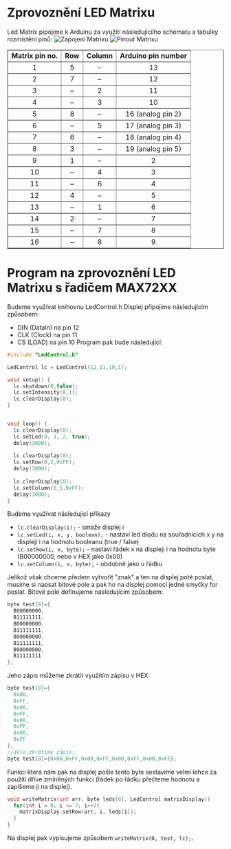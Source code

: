 # Zprovoznění LED Matrixu
Led Matrix pipojíme k Arduínu za využití následujícíího schématu a tabulky rozmístění pinů:
![Zapojení Matrixu]()
![Pinout Matrixu](https://osoyoo.com/wp-content/uploads/2017/07/1-3.png)

<table summary="Mapping: LED Matrix pin numbers to rows and columns to Arduino pin numbers" border="1" align="center">
<tbody>
<tr>
<td valign="top" align="center"><strong>Matrix pin no.</strong></td>
<td valign="top" align="center"><strong>Row</strong></td>
<td valign="top" align="center"><strong>Column</strong></td>
<td valign="top" align="center"><strong>Arduino pin number</strong></td>
</tr>
<tr>
<td valign="top" align="center">1</td>
<td valign="top" align="center">5</td>
<td valign="top" align="center">–</td>
<td valign="top" align="center">13</td>
</tr>
<tr>
<td valign="top" align="center">2</td>
<td valign="top" align="center">7</td>
<td valign="top" align="center">–</td>
<td valign="top" align="center">12</td>
</tr>
<tr>
<td valign="top" align="center">3</td>
<td valign="top" align="center">–</td>
<td valign="top" align="center">2</td>
<td valign="top" align="center">11</td>
</tr>
<tr>
<td valign="top" align="center">4</td>
<td valign="top" align="center">–</td>
<td valign="top" align="center">3</td>
<td valign="top" align="center">10</td>
</tr>
<tr>
<td valign="top" align="center">5</td>
<td valign="top" align="center">8</td>
<td valign="top" align="center">–</td>
<td valign="top" align="center">16 (analog pin 2)</td>
</tr>
<tr>
<td valign="top" align="center">6</td>
<td valign="top" align="center">–</td>
<td valign="top" align="center">5</td>
<td valign="top" align="center">17 (analog pin 3)</td>
</tr>
<tr>
<td valign="top" align="center">7</td>
<td valign="top" align="center">6</td>
<td valign="top" align="center">–</td>
<td valign="top" align="center">18 (analog pin 4)</td>
</tr>
<tr>
<td valign="top" align="center">8</td>
<td valign="top" align="center">3</td>
<td valign="top" align="center">–</td>
<td valign="top" align="center">19 (analog pin 5)</td>
</tr>
<tr>
<td valign="top" align="center">9</td>
<td valign="top" align="center">1</td>
<td valign="top" align="center">–</td>
<td valign="top" align="center">2</td>
</tr>
<tr>
<td valign="top" align="center">10</td>
<td valign="top" align="center">–</td>
<td valign="top" align="center">4</td>
<td valign="top" align="center">3</td>
</tr>
<tr>
<td valign="top" align="center">11</td>
<td valign="top" align="center">–</td>
<td valign="top" align="center">6</td>
<td valign="top" align="center">4</td>
</tr>
<tr>
<td valign="top" align="center">12</td>
<td valign="top" align="center">4</td>
<td valign="top" align="center">–</td>
<td valign="top" align="center">5</td>
</tr>
<tr>
<td valign="top" align="center">13</td>
<td valign="top" align="center">–</td>
<td valign="top" align="center">1</td>
<td valign="top" align="center">6</td>
</tr>
<tr>
<td valign="top" align="center">14</td>
<td valign="top" align="center">2</td>
<td valign="top" align="center">–</td>
<td valign="top" align="center">7</td>
</tr>
<tr>
<td valign="top" align="center">15</td>
<td valign="top" align="center">–</td>
<td valign="top" align="center">7</td>
<td valign="top" align="center">8</td>
</tr>
<tr>
<td valign="top" align="center">16</td>
<td valign="top" align="center">–</td>
<td valign="top" align="center">8</td>
<td valign="top" align="center">9</td>
</tr>
</tbody>
</table>



# Program na zprovoznění LED Matrixu s řadičem MAX72XX
Budeme využívat knihovnu LedControl.h
Displej připojíme následujícím způsobem:
* DIN (DataIn) na pin 12
* CLK (Clock) na pin 11
* CS (LOAD) na pin 10
Program pak bude následující:
```cpp
#include "LedControl.h"

LedControl lc = LedControl(12,11,10,1);

void setup() {
  lc.shutdown(0,false);
  lc.setIntensity(0,1);
  lc.clearDisplay(0);
}


void loop() { 
  lc.clearDisplay(0);
  lc.setLed(0, 1, 2, true);
  delay(3000);
  
  lc.clearDisplay(0);
  lc.setRow(0,2,0xFF);
  delay(3000);
  
  lc.clearDisplay(0);
  lc.setColumn(0,5,0xFF); 
  delay(3000);
}
```
Budeme využívat následující příkazy
* `lc.clearDisplay(i);` - smaže displej i
* `lc.setLed(i, x, y, boolean);` - nastaví led diodu na souřadnicích x y na displeji i na hodnotu booleanu (true / false)
* `lc.setRow(i, x, byte);` - nastaví řádek x na displeji i na hodnotu byte (B00000000, nebo v HEX jako 0x00)
* `lc.setColumn(i, x, byte);` - obdobně jako u řádku

Jelikož však chceme předem vytvořit "znak" a ten na displej poté poslat, musíme si napsat bitové pole a pak ho na displej pomocí jedné smyčky for poslat.
Bitové pole definujeme následujícím způsobem:
```cpp
byte test[8]={
  B00000000,
  B11111111,
  B00000000,
  B11111111,
  B00000000,
  B11111111,
  B00000000,
  B11111111 
};
```
Jeho zápis můžeme zkrátit využitím zápisu v HEX:
```cpp
byte test[8]={
  0x00,
  0xFF,
  0x00,
  0xFF,
  0x00,
  0xFF,
  0x00,
  0xFF 
};
//dále zkrátíme zápis:
byte test[8]={0x00,0xFF,0x00,0xFF,0x00,0xFF,0x00,0xFF};
```
Funkci která nám pak na displej pošle tento byte sestavíme velmi lehce za použití dříve zmíněných funkcí (řádek po řádku přečteme hodnotu a zapíšeme ji na displej).
```cpp
void writeMatrix(int arr, byte leds[8], LedControl matrixDisplay){
  for(int i = 0; i <= 7; i++){
    matrixDisplay.setRow(arr, i, leds[i]);
  }
}
```
Na displej pak vypisujeme způsobem `writeMatrix(0, test, lc);`.
